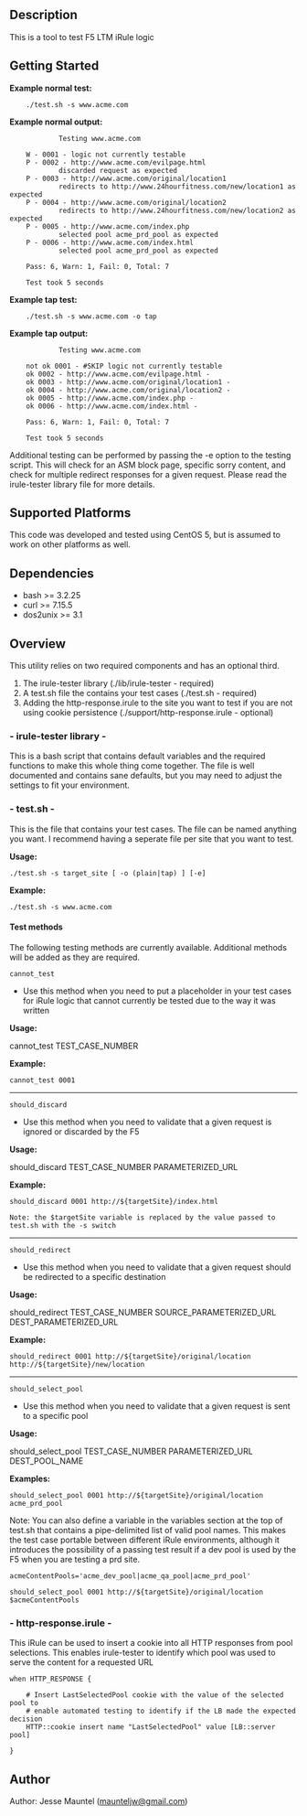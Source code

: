 ## Description

This is a tool to test F5 LTM iRule logic

## Getting Started

**Example normal test:**

        ./test.sh -s www.acme.com

**Example normal output:**

                Testing www.acme.com

        W - 0001 - logic not currently testable
        P - 0002 - http://www.acme.com/evilpage.html
                discarded request as expected
        P - 0003 - http://www.acme.com/original/location1
                redirects to http://www.24hourfitness.com/new/location1 as expected
        P - 0004 - http://www.acme.com/original/location2
                redirects to http://www.24hourfitness.com/new/location2 as expected
        P - 0005 - http://www.acme.com/index.php
                selected pool acme_prd_pool as expected
        P - 0006 - http://www.acme.com/index.html
                selected pool acme_prd_pool as expected

        Pass: 6, Warn: 1, Fail: 0, Total: 7

        Test took 5 seconds

**Example tap test:**

        ./test.sh -s www.acme.com -o tap

**Example tap output:**

                Testing www.acme.com

        not ok 0001 - #SKIP logic not currently testable
        ok 0002 - http://www.acme.com/evilpage.html -
        ok 0003 - http://www.acme.com/original/location1 -
        ok 0004 - http://www.acme.com/original/location2 -
        ok 0005 - http://www.acme.com/index.php -
        ok 0006 - http://www.acme.com/index.html -

        Pass: 6, Warn: 1, Fail: 0, Total: 7

        Test took 5 seconds

Additional testing can be performed by passing the -e option to the testing 
script.  This will check for an ASM block page, specific sorry content, and 
check for multiple redirect responses for a given request.  Please read the 
irule-tester library file for more details.

## Supported Platforms

This code was developed and tested using CentOS 5, but is assumed to work
on other platforms as well.

## Dependencies

* bash >= 3.2.25
* curl >= 7.15.5
* dos2unix >= 3.1

## Overview

This utility relies on two required components and has an optional third.  

1. The irule-tester library (./lib/irule-tester - required)
2. A test.sh file the contains your test cases (./test.sh - required)
3. Adding the http-response.irule to the site you want to test if you are not
   using cookie persistence (./support/http-response.irule - optional)

### - irule-tester library - 

This is a bash script that contains default variables and the required 
functions to make this whole thing come together.  The file is well documented 
and contains sane defaults, but you may need to adjust the settings to fit 
your environment.

### - test.sh -

This is the file that contains your test cases.  The file can be named 
anything you want.  I recommend having a seperate file per site that 
you want to test.

**Usage:**

	./test.sh -s target_site [ -o (plain|tap) ] [-e]

**Example:**

	./test.sh -s www.acme.com

#### Test methods

The following testing methods are currently available.  Additional methods 
will be added as they are required.

`cannot_test` 

  * Use this method when you need to put a placeholder in your test cases for iRule logic that cannot currently be tested due to the way it was written

**Usage:**

  cannot\_test TEST\_CASE\_NUMBER

**Example:**

	cannot_test 0001

---

`should_discard`

  + Use this method when you need to validate that a given request is ignored or discarded by the F5

**Usage:**

  should\_discard TEST\_CASE\_NUMBER PARAMETERIZED\_URL

**Example:**

	should_discard 0001 http://${targetSite}/index.html 
	
	Note: the $targetSite variable is replaced by the value passed to test.sh with the -s switch

---

`should_redirect`

  + Use this method when you need to validate that a given request should be redirected to a specific destination

**Usage:**

  should\_redirect TEST\_CASE\_NUMBER SOURCE\_PARAMETERIZED\_URL DEST\_PARAMETERIZED\_URL

**Example:**

	should_redirect 0001 http://${targetSite}/original/location http://${targetSite}/new/location

---

`should_select_pool`

  + Use this method when you need to validate that a given request is sent to a specific pool

**Usage:**

  should\_select\_pool TEST\_CASE\_NUMBER PARAMETERIZED\_URL DEST\_POOL\_NAME

**Examples:**

	should_select_pool 0001 http://${targetSite}/original/location acme_prd_pool

Note: You can also define a variable in the variables section at the top of test.sh that contains a pipe-delimited list of valid pool names.  This makes the test case portable between different iRule environments, although it introduces the possibility of a passing test result if a dev pool is used by the F5 when you are testing a prd site.

	acmeContentPools='acme_dev_pool|acme_qa_pool|acme_prd_pool'

	should_select_pool 0001 http://${targetSite}/original/location $acmeContentPools


### - http-response.irule - 

This iRule can be used to insert a cookie into all HTTP responses from pool 
selections.  This enables irule-tester to identify which pool was used to 
serve the content for a requested URL

	when HTTP_RESPONSE {
	
		# Insert LastSelectedPool cookie with the value of the selected pool to
		# enable automated testing to identify if the LB made the expected decision
		HTTP::cookie insert name "LastSelectedPool" value [LB::server pool]
	
	}

## Author

Author: Jesse Mauntel (maunteljw@gmail.com)
